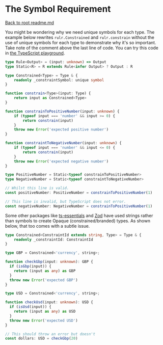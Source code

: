 # The Symbol Requirement

[Back to root readme.md](../readme.md)

You might be wondering why we need unique symbols for each type. The example below rewrites `rulr.Constrained` and `rulr.constrain` without the use of unique symbols for each type to demonstrate why it's so important. Take note of the comment above the last line of code. You can try this code in [the TypeScript playground](https://www.typescriptlang.org/play/index.html).

```ts
type Rule<Output> = (input: unknown) => Output
type Static<R> = R extends Rule<infer Output> ? Output : R

type Constrained<Type> = Type & {
	readonly _constraintSymbol: unique symbol
}

function constrain<Type>(input: Type) {
	return input as Constrained<Type>
}

function constrainToPositiveNumber(input: unknown) {
	if (typeof input === 'number' && input >= 0) {
		return constrain(input)
	}
	throw new Error('expected positive number')
}

function constraintToNegativeNumber(input: unknown) {
	if (typeof input === 'number' && input <= 0) {
		return constrain(input)
	}
	throw new Error('expected negative number')
}

type PositiveNumber = Static<typeof constrainToPositiveNumber>
type NegativeNumber = Static<typeof constraintToNegativeNumber>

// Whilst this line is valid.
const positiveNumber: PositiveNumber = constrainToPositiveNumber(1)

// This line is invalid, but TypeScript does not error.
const negativeNumber: NegativeNumber = constrainToPositiveNumber(1)
```

Some other packages like [ts-essentials](https://github.com/krzkaczor/ts-essentials#Opaque-types) and [Zod](https://github.com/colinhacks/zod?tab=readme-ov-file#brand) have used strings rather than symbols to create Opaque (constrained/branded) types. As shown below, that too comes with a subtle issue.

```ts
type Constrained<ConstraintId extends string, Type> = Type & {
	readonly _constraintId: ConstraintId
}

type GBP = Constrained<'currency', string>;

function checkGbp(input: unknown): GBP {
  if (isGbp(input)) {
    return (input as any) as GBP
  }
  throw new Error('expected GBP')
}

type USD = Constrained<'currency', string>;

function checkUsd(input: unknown): USD {
  if (isUsd(input)) {
    return (input as any) as USD
  }
  throw new Error('expected USD')
}

// This should throw an error but doesn't
const dollars: USD = checkGbp(20)
```
